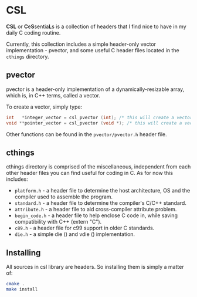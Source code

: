 # CSL

**CSL** or **C**e**S**sentia**L**s is a collection of headers that I find nice to have in my daily C coding routine.

Currently, this collection includes a simple header-only vector implementation - pvector, and some useful C header files located in the `cthings` directory.

## pvector

pvector is a header-only implementation of a dynamically-resizable array, which is, in C++ terms, called a vector.

To create a vector, simply type:

```c
int   *integer_vector = csl_pvector (int); /* this will create a vector storage for integers */
void **pointer_vector = csl_pvector (void *); /* this will create a vector storage for pointers */
```

Other functions can be found in the `pvector/pvector.h` header file.

## cthings

cthings directory is comprised of the miscellaneous, independent from each other header files you can find useful for coding in C. As for now this includes:

- `platform.h` - a header file to determine the host architecture, OS and the compiler used to assemble the program.
- `standard.h` - a header file to determine the compiler's C/C++ standard.
- `attribute.h` - a header file to aid cross-compiler attribute problem.
- `begin_code.h` - a header file to help enclose C code in, while saving compatibility with C++ (extern "C").
- `c89.h` - a header file for c99 support in older C standards.
- `die.h` - a simple die () and vdie () implementation.

## Installing

All sources in csl library are headers. So installing them is simply a matter of:

```bash
cmake .
make install
```
